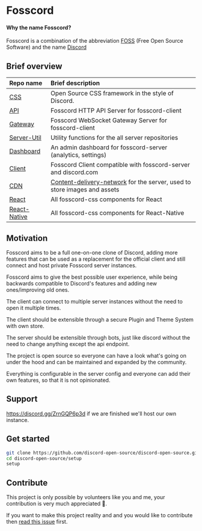 # Fosscord
#### Why the name Fosscord?
Fosscord is a combination of the abbreviation [FOSS](https://de.wikipedia.org/wiki/Free/Libre_Open_Source_Software) (Free Open Source Software) and the name [Discord](http://discord.com/)

## Brief overview

| Repo name                                                                   | Brief description                                                                                                                  |
| :-------------------------------------------------------------------------- | :--------------------------------------------------------------------------------------------------------------------------------- |
| [CSS](https://github.com/fosscord/fosscord-css)                   | Open Source CSS framework in the style of Discord.                                                                                  |
| [API](https://github.com/fosscord/fosscord-API)             | Fosscord HTTP API Server for fosscord-client                                                                                                  |
| [Gateway](https://github.com/fosscord/fosscord-gateway)             | Fosscord WebSocket Gateway Server for fosscord-client                                                                                                  |
| [Server-Util](https://github.com/fosscord/fosscord-server-util) | Utility functions for the all server repositories
| [Dashboard](https://github.com/fosscord/fosscord-dashboard)       | An admin dashboard for fosscord-server (analytics, settings)                                                                                              |
| [Client](https://github.com/fosscord/fosscord-client)             | Fosscord Client compatible with fosscord-server and discord.com                                                                                                  |
| [CDN](https://github.com/fosscord/fosscord-cdn)                   | [Content-delivery-network](https://www.cloudflare.com/learning/cdn/what-is-a-cdn/) for the server, used to store images and assets |
| [React](https://github.com/fosscord/fosscord-react)               | All fosscord-css components for React                                                                                               |
| [React-Native](https://github.com/fosscord/fosscord-react-native) | All fosscord-css components for React-Native                                                                                        |

## Motivation

Fosscord aims to be a full one-on-one clone of Discord, adding more features that can be used as a replacement for the official client and still connect and host private Fosscord server instances.

Fosscord aims to give the best possible user experience, while being backwards compatible to Discord's features and adding new ones/improving old ones.

The client can connect to multiple server instances without the need to open it multiple times.

The client should be extensible through a secure Plugin and Theme System with own store.

The server should be extensible through bots, just like discord without the need to change anything except the api endpoint.

The project is open source so everyone can have a look what's going on under the hood and can be maintained and expanded by the community.

Everything is configurable in the server config and everyone can add their own features, so that it is not opinionated. 

## Support
https://discord.gg/ZrnGQP6p3d
if we are finished we'll host our own instance.

## Get started

```bash
git clone https://github.com/discord-open-source/discord-open-source.git discord-open-source
cd discord-open-source/setup
setup
```

## Contribute
This project is only possible by volunteers like you and me, your contribution is very much appreciated 🥺.

If you want to make this project reality and and you would like to contribute then [read this issue](https://github.com/discord-open-source/discord-open-source/issues/10) first.
